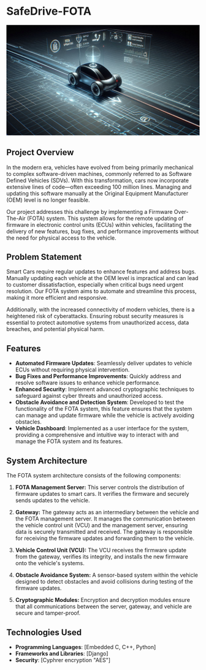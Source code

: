 # SafeDrive-FOTA

![Background Image](https://github.com/Mahmoud-Idris02/SafeDrive-FOTA/blob/main/FOTA.png?raw=true)
## Project Overview

In the modern era, vehicles have evolved from being primarily mechanical to complex software-driven machines, commonly referred to as Software Defined Vehicles (SDVs). With this transformation, cars now incorporate extensive lines of code—often exceeding 100 million lines. Managing and updating this software manually at the Original Equipment Manufacturer (OEM) level is no longer feasible. 

Our project addresses this challenge by implementing a Firmware Over-The-Air (FOTA) system. This system allows for the remote updating of firmware in electronic control units (ECUs) within vehicles, facilitating the delivery of new features, bug fixes, and performance improvements without the need for physical access to the vehicle. 

## Problem Statement

Smart Cars require regular updates to enhance features and address bugs. Manually updating each vehicle at the OEM level is impractical and can lead to customer dissatisfaction, especially when critical bugs need urgent resolution. Our FOTA system aims to automate and streamline this process, making it more efficient and responsive.

Additionally, with the increased connectivity of modern vehicles, there is a heightened risk of cyberattacks. Ensuring robust security measures is essential to protect automotive systems from unauthorized access, data breaches, and potential physical harm.

## Features

- **Automated Firmware Updates**: Seamlessly deliver updates to vehicle ECUs without requiring physical intervention.
- **Bug Fixes and Performance Improvements**: Quickly address and resolve software issues to enhance vehicle performance.
- **Enhanced Security**: Implement advanced cryptographic techniques to safeguard against cyber threats and unauthorized access.
- **Obstacle Avoidance and Detection System**: Developed to test the functionality of the FOTA system, this feature ensures that the system can manage and update firmware while the vehicle is actively avoiding obstacles.
- **Vehicle Dashboard**: Implemented as a user interface for the system, providing a comprehensive and intuitive way to interact with and manage the FOTA system and its features.
## System Architecture

The FOTA system architecture consists of the following components:

1. **FOTA Management Server:** This server controls the distribution of firmware updates to smart cars. It verifies the firmware and securely sends updates to the vehicle.
   
2. **Gateway:** The gateway acts as an intermediary between the vehicle and the FOTA management server. It manages the communication between the vehicle control unit (VCU) and the management server, ensuring data is securely transmitted and received. The gateway is responsible for receiving the firmware updates and forwarding them to the vehicle.

3. **Vehicle Control Unit (VCU):** The VCU receives the firmware update from the gateway, verifies its integrity, and installs the new firmware onto the vehicle's systems.

4. **Obstacle Avoidance System:** A sensor-based system within the vehicle designed to detect obstacles and avoid collisions during testing of the firmware updates.

5. **Cryptographic Modules:** Encryption and decryption modules ensure that all communications between the server, gateway, and vehicle are secure and tamper-proof.
   
## Technologies Used

- **Programming Languages**: [Embedded C, C++, Python]
- **Frameworks and Libraries**: [Django]
- **Security**: [Cyphrer encryption "AES"]

